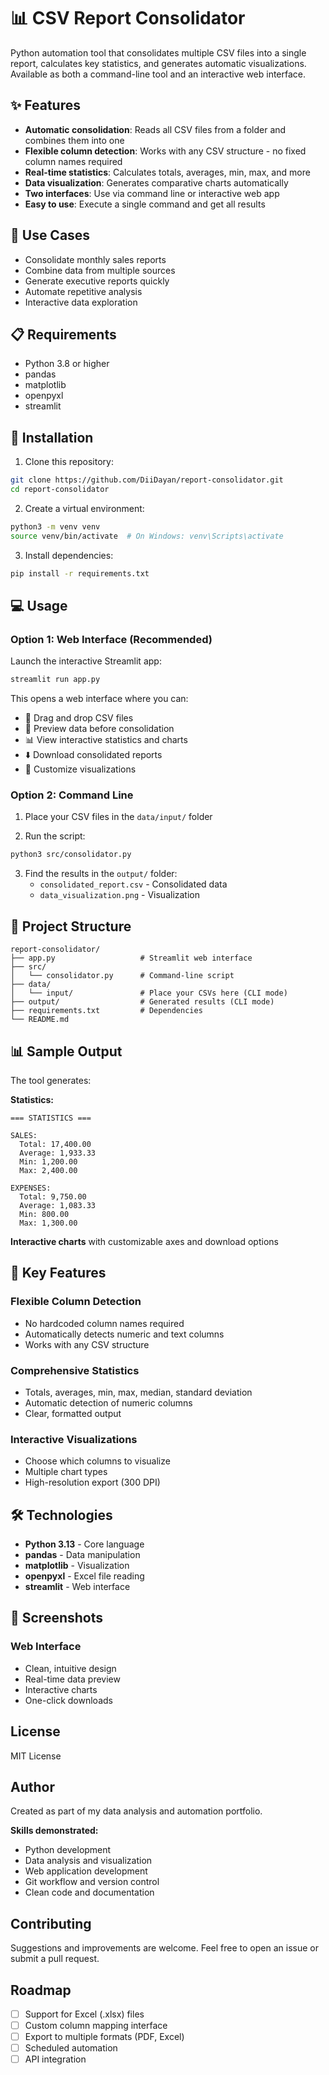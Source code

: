 # 📊 CSV Report Consolidator

Python automation tool that consolidates multiple CSV files into a single report, calculates key statistics, and generates automatic visualizations. Available as both a command-line tool and an interactive web interface.

## ✨ Features

- **Automatic consolidation**: Reads all CSV files from a folder and combines them into one
- **Flexible column detection**: Works with any CSV structure - no fixed column names required
- **Real-time statistics**: Calculates totals, averages, min, max, and more
- **Data visualization**: Generates comparative charts automatically
- **Two interfaces**: Use via command line or interactive web app
- **Easy to use**: Execute a single command and get all results

## 🚀 Use Cases

- Consolidate monthly sales reports
- Combine data from multiple sources
- Generate executive reports quickly
- Automate repetitive analysis
- Interactive data exploration

## 📋 Requirements

- Python 3.8 or higher
- pandas
- matplotlib
- openpyxl
- streamlit

## 🔧 Installation

1. Clone this repository:
```bash
git clone https://github.com/DiiDayan/report-consolidator.git
cd report-consolidator
```

2. Create a virtual environment:
```bash
python3 -m venv venv
source venv/bin/activate  # On Windows: venv\Scripts\activate
```

3. Install dependencies:
```bash
pip install -r requirements.txt
```

## 💻 Usage

### Option 1: Web Interface (Recommended)

Launch the interactive Streamlit app:

```bash
streamlit run app.py
```

This opens a web interface where you can:
- 📁 Drag and drop CSV files
- 👀 Preview data before consolidation
- 📊 View interactive statistics and charts
- ⬇️ Download consolidated reports
- 🎨 Customize visualizations

### Option 2: Command Line

1. Place your CSV files in the `data/input/` folder

2. Run the script:
```bash
python3 src/consolidator.py
```

3. Find the results in the `output/` folder:
   - `consolidated_report.csv` - Consolidated data
   - `data_visualization.png` - Visualization

## 📁 Project Structure

```
report-consolidator/
├── app.py                   # Streamlit web interface
├── src/
│   └── consolidator.py      # Command-line script
├── data/
│   └── input/               # Place your CSVs here (CLI mode)
├── output/                  # Generated results (CLI mode)
├── requirements.txt         # Dependencies
└── README.md
```

## 📊 Sample Output

The tool generates:

**Statistics:**
```
=== STATISTICS ===

SALES:
  Total: 17,400.00
  Average: 1,933.33
  Min: 1,200.00
  Max: 2,400.00

EXPENSES:
  Total: 9,750.00
  Average: 1,083.33
  Min: 800.00
  Max: 1,300.00
```

**Interactive charts** with customizable axes and download options

## 🎯 Key Features

### Flexible Column Detection
- No hardcoded column names required
- Automatically detects numeric and text columns
- Works with any CSV structure

### Comprehensive Statistics
- Totals, averages, min, max, median, standard deviation
- Automatic detection of numeric columns
- Clear, formatted output

### Interactive Visualizations
- Choose which columns to visualize
- Multiple chart types
- High-resolution export (300 DPI)

## 🛠️ Technologies

- **Python 3.13** - Core language
- **pandas** - Data manipulation
- **matplotlib** - Visualization
- **openpyxl** - Excel file reading
- **streamlit** - Web interface

## 📸 Screenshots

### Web Interface
- Clean, intuitive design
- Real-time data preview
- Interactive charts
- One-click downloads

## License

MIT License

## Author

Created as part of my data analysis and automation portfolio.

**Skills demonstrated:**
- Python development
- Data analysis and visualization
- Web application development
- Git workflow and version control
- Clean code and documentation

## Contributing

Suggestions and improvements are welcome. Feel free to open an issue or submit a pull request.

## Roadmap

- [ ] Support for Excel (.xlsx) files
- [ ] Custom column mapping interface
- [ ] Export to multiple formats (PDF, Excel)
- [ ] Scheduled automation
- [ ] API integration
